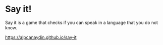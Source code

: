 # Say it!

Say it is a game that checks if you can speak in a language that you do not know.

https://alpcanaydin.github.io/say-it
